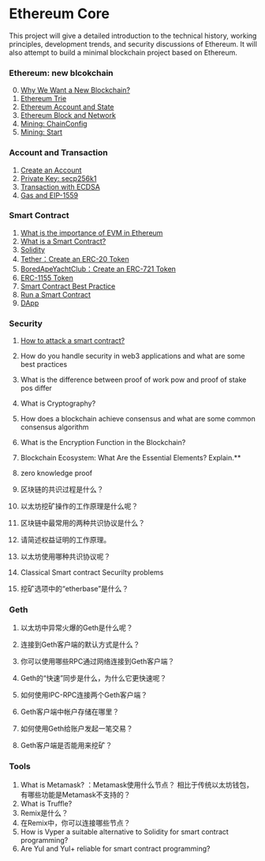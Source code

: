 # Ethereum Core
This project will give a detailed introduction to the technical history, working principles, development trends, and security discussions of Ethereum. It will also attempt to build a minimal blockchain project based on Ethereum.



### Ethereum: new blcokchain

0. [Why We Want a New Blockchain?](./ethereum/why-we-want-a-new-blockchain.md)
1. [Ethereum Trie](./ethereum/ethereum-trie.md)
2. [Ethereum Account and State](./ethereum/ethereum-account-state.md)
3. [Ethereum Block and Network](./ethereum/ethereum-block-and-network.md)
4. [Mining: ChainConfig](./ethereum/mining-chainconfig.md)
5. [Mining: Start](./ethereum/mining-start.md)



### Account and Transaction 

1. [Create an Account](./ethereum/create-an-account.md)
2. [Private Key: secp256k1](./ethereum/private-key-secp256k1.md)
4. [Transaction with ECDSA](./ethereum/transaction.md)
6. [Gas and EIP-1559](./ethereum/eip-1559.md)



### Smart Contract

1. [What is the importance of EVM in Ethereum](./ethereum/evm.md)
2. [What is a Smart Contract?](./ethereum/smart-contracrt.md)
3. [Solidity](./ethereum/solidity.md)
4. [Tether：Create an ERC-20 Token](./ethereum/erc20-token.md)
5. [BoredApeYachtClub：Create an ERC-721 Token](./ethereum/erc721-token.md)
6. [ERC-1155 Token](./ethereum/erc1155-token.md)
7. [Smart Contract Best Practice](./ethereum/smart-contracrt-best-practice.md)
8. [Run a Smart Contract](./ethereum/run-smart-contracrt.md)
9. [DApp](./ethereum/dapp.md)



### Security 

1. [How to attack a smart contract?](problems/how-to-attack-smart-contract.md)

2. How do you handle security in web3 applications and what are some best practices

3. What is the difference between proof of work pow and proof of stake pos differ

4. What is Cryptography?

5. How does a blockchain achieve consensus and what are some common consensus algorithm

6. What is the Encryption Function in the Blockchain?

7. Blockchain Ecosystem: What Are the Essential Elements? Explain.**

8. zero knowledge proof

9. 区块链的共识过程是什么？

10. 以太坊挖矿操作的工作原理是什么呢？

11. 区块链中最常用的两种共识协议是什么？

12. 请简述权益证明的工作原理。

13. 以太坊使用哪种共识协议呢？

14. Classical Smart contract Securilty problems

15. 挖矿选项中的“etherbase”是什么？



### Geth

1. 以太坊中异常火爆的Geth是什么呢？

2. 连接到Geth客户端的默认方式是什么？

3. 你可以使用哪些RPC通过网络连接到Geth客户端？

4. Geth的“快速”同步是什么，为什么它更快速呢？

5. 如何使用IPC-RPC连接两个Geth客户端？

6. Geth客户端中帐户存储在哪里？

7. 如何使用Geth给账户发起一笔交易？

8. Geth客户端是否能用来挖矿？

   


### Tools

1. What is Metamask? ：Metamask使用什么节点？ 相比于传统以太坊钱包，有哪些功能是Metamask不支持的？
2. What is Truffle?
3. Remix是什么？
4. 在Remix中，你可以连接哪些节点？
5. How is Vyper a suitable alternative to Solidity for smart contract programming?
6. Are Yul and Yul+ reliable for smart contract programming?
